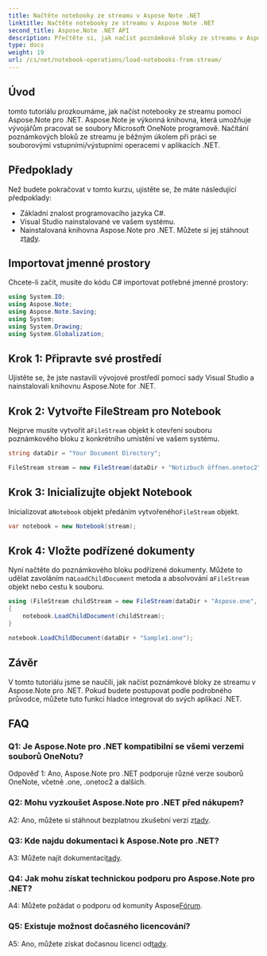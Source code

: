 ```yaml
---
title: Načtěte notebooky ze streamu v Aspose Note .NET
linktitle: Načtěte notebooky ze streamu v Aspose Note .NET
second_title: Aspose.Note .NET API
description: Přečtěte si, jak načíst poznámkové bloky ze streamu v Aspose.Note pro .NET. Postupujte podle tohoto podrobného průvodce pro bezproblémovou integraci do vašich aplikací .NET.
type: docs
weight: 19
url: /cs/net/notebook-operations/load-notebooks-from-stream/
---
```

## Úvod

tomto tutoriálu prozkoumáme, jak načíst notebooky ze streamu pomocí Aspose.Note pro .NET. Aspose.Note je výkonná knihovna, která umožňuje vývojářům pracovat se soubory Microsoft OneNote programově. Načítání poznámkových bloků ze streamu je běžným úkolem při práci se souborovými vstupními/výstupními operacemi v aplikacích .NET.

## Předpoklady

Než budete pokračovat v tomto kurzu, ujistěte se, že máte následující předpoklady:

- Základní znalost programovacího jazyka C#.
- Visual Studio nainstalované ve vašem systému.
-  Nainstalovaná knihovna Aspose.Note pro .NET. Můžete si jej stáhnout z[tady](https://releases.aspose.com/note/net/).

## Importovat jmenné prostory

Chcete-li začít, musíte do kódu C# importovat potřebné jmenné prostory:

```csharp
using System.IO;
using Aspose.Note;
using Aspose.Note.Saving;
using System;
using System.Drawing;
using System.Globalization;
```

## Krok 1: Připravte své prostředí

Ujistěte se, že jste nastavili vývojové prostředí pomocí sady Visual Studio a nainstalovali knihovnu Aspose.Note for .NET.

## Krok 2: Vytvořte FileStream pro Notebook

 Nejprve musíte vytvořit a`FileStream` objekt k otevření souboru poznámkového bloku z konkrétního umístění ve vašem systému.

```csharp
string dataDir = "Your Document Directory";

FileStream stream = new FileStream(dataDir + "Notizbuch öffnen.onetoc2", FileMode.Open);
```

## Krok 3: Inicializujte objekt Notebook

 Inicializovat a`Notebook` objekt předáním vytvořeného`FileStream` objekt.

```csharp
var notebook = new Notebook(stream);
```

## Krok 4: Vložte podřízené dokumenty

Nyní načtěte do poznámkového bloku podřízené dokumenty. Můžete to udělat zavoláním na`LoadChildDocument` metoda a absolvování a`FileStream` objekt nebo cestu k souboru.

```csharp
using (FileStream childStream = new FileStream(dataDir + "Aspose.one", FileMode.Open))
{
    notebook.LoadChildDocument(childStream);
}

notebook.LoadChildDocument(dataDir + "Sample1.one");
```

## Závěr

V tomto tutoriálu jsme se naučili, jak načíst poznámkové bloky ze streamu v Aspose.Note pro .NET. Pokud budete postupovat podle podrobného průvodce, můžete tuto funkci hladce integrovat do svých aplikací .NET.

## FAQ

### Q1: Je Aspose.Note pro .NET kompatibilní se všemi verzemi souborů OneNotu?

Odpověď 1: Ano, Aspose.Note pro .NET podporuje různé verze souborů OneNote, včetně .one, .onetoc2 a dalších.

### Q2: Mohu vyzkoušet Aspose.Note pro .NET před nákupem?

 A2: Ano, můžete si stáhnout bezplatnou zkušební verzi z[tady](https://releases.aspose.com/).

### Q3: Kde najdu dokumentaci k Aspose.Note pro .NET?

 A3: Můžete najít dokumentaci[tady](https://reference.aspose.com/note/net/).

### Q4: Jak mohu získat technickou podporu pro Aspose.Note pro .NET?

 A4: Můžete požádat o podporu od komunity Aspose[Fórum](https://forum.aspose.com/c/note/28).

### Q5: Existuje možnost dočasného licencování?

 A5: Ano, můžete získat dočasnou licenci od[tady](https://purchase.aspose.com/temporary-license/).